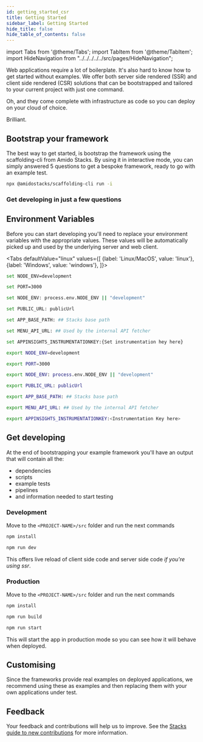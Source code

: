 ```yaml
---
id: getting_started_csr
title: Getting Started
sidebar_label: Getting Started
hide_title: false
hide_table_of_contents: false
---
```


import Tabs from '@theme/Tabs';
import TabItem from '@theme/TabItem';
import HideNavigation  from "../../../../../src/pages/HideNavigation";



Web applications require a lot of boilerplate. It's also hard to know how to get started without examples. We offer both server side rendered (SSR) and client side rendered (CSR) solutions that can be bootstrapped and tailored to your current project with just one command.

Oh, and they come complete with infrastructure as code so you can deploy on your cloud of choice.

Brilliant.

## Bootstrap your framework

The best way to get started, is bootstrap the framework using the scaffolding-cli from Amido Stacks. By using it in interactive mode, you can simply answered 5 questions to get a bespoke framework, ready to go with an example test.

```bash title="Run to start configuring your solution"
npx @amidostacks/scaffolding-cli run -i
```

### Get developing in just a few questions

<!-- [![asciicast](https://asciinema.org/a/znvqsWhks970mYkUjGkwFoTKS.svg)](https://asciinema.org/a/znvqsWhks970mYkUjGkwFoTKS) -->




## Environment Variables

Before you can start developing you'll need to replace your environment variables with the appropriate values.
These values will be automatically picked up and used by the underlying server and web client.


<!-- markdownlint-disable MD033 -->

<Tabs
defaultValue="linux"
values={[
{label: 'Linux/MacOS', value: 'linux'},
{label: 'Windows', value: 'windows'},
]}>
<TabItem value="windows">

<div>

  ```bash
  set NODE_ENV=development
  ```

  ```bash
  set PORT=3000
  ```

  ```bash
  set NODE_ENV: process.env.NODE_ENV || "development"
  ```

  ```bash
  set PUBLIC_URL: publicUrl
  ```

  ```bash
  set APP_BASE_PATH: ## Stacks base path
  ```

  ```bash
  set MENU_API_URL: ## Used by the internal API fetcher
  ```

  ```bash title="Instrumentation Key"
  set APPINSIGHTS_INSTRUMENTATIONKEY:{Set instrumentation hey here}
  ```

</div>

</TabItem>

<TabItem value="linux">

<div>

  ```bash
  export NODE_ENV=development
  ```

  ```bash
  export PORT=3000
  ```

  ```bash
  export NODE_ENV: process.env.NODE_ENV || "development"
  ```

  ```bash
  export PUBLIC_URL: publicUrl
  ```

  ```bash
  export APP_BASE_PATH: ## Stacks base path
  ```

  ```bash
  export MENU_API_URL: ## Used by the internal API fetcher
  ```

  ```bash title="Instrumentation Key"
  export APPINSIGHTS_INSTRUMENTATIONKEY:<Instrumentation Key here>
  ```

</div>

</TabItem>

</Tabs>




## Get developing

At the end of bootstrapping your example framework you'll have an output that will contain all the:

* dependencies
* scripts
* example tests
* pipelines
* and information needed to start testing



### Development

Move to the `<PROJECT-NAME>/src` folder and run the next commands

```bash
npm install
```

```bash
npm run dev
```

This offers live reload of client side code and server side code *if you're using ssr*.

### Production

Move to the `<PROJECT-NAME>/src` folder and run the next commands

```bash
npm install
```

```bash
npm run build
```

```bash
npm run start
```

This will start the app in production mode so you can see how it will behave when deployed.

## Customising

Since the frameworks provide real examples on deployed applications, we recommend using these as examples and then replacing them with your own applications under test.

## Feedback

Your feedback and contributions will help us to improve. See the [Stacks guide to new contributions](https://amido.github.io/stacks/docs/contributions) for more information.


<HideNavigation prev />
